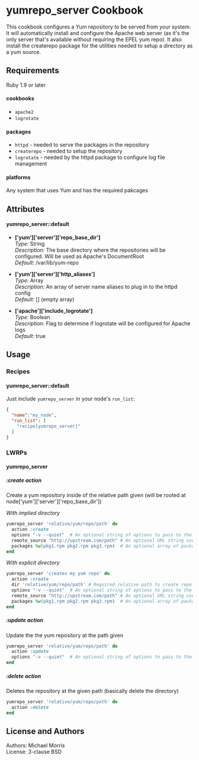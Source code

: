 yumrepo_server Cookbook
========================
This cookbook configures a Yum repository to be served from your system. It will automatically install and configure the Apache web server (as it's the only server that's available without requiring the EPEL yum repo).  It also install the createrepo package for the utilities needed to setup a directory as a yum source.

Requirements
------------
Ruby 1.9 or later

#### cookbooks
- `apache2`
- `logrotate`

#### packages
- `httpd` - needed to serve the packages in the repository
- `createrepo` - needed to setup the repository
- `logrotate` - needed by the httpd package to configure log file management

#### platforms
Any system that uses Yum and has the required pakcages

Attributes
----------

#### yumrepo_server::default

*  **['yum']['server']['repo\_base\_dir']**  
    _Type:_ String  
    _Description:_ The base directory where the repositories will be configured.  Will be used as Apache's DocumentRoot  
    _Default:_ /var/lib/yum-repo  

*  **['yum']['server']['http\_aliases']**  
    _Type:_ Array  
    _Description:_ An array of server name aliases to plug in to the httpd config  
    _Default:_ [] (empty array)  

*  **['apache']['include\_logrotate']**  
    _Type:_ Boolean  
    _Description:_ Flag to determine if logrotate will be configured for Apache logs  
    _Default:_ true

Usage
-----
### Recipes

#### yumrepo_server::default

Just include `yumrepo_server` in your node's `run_list`:

```json
{
  "name":"my_node",
  "run_list": [
    "recipe[yumrepo_server]"
  ]
}
```

### LWRPs

#### yumrepo_server

##### :create action

Create a yum repository inside of the relative path given (will be rooted at node['yum']['server']['repo_base_dir'])

_With implied directory_

```ruby
yumrepo_server 'relative/yum/repo/path' do
  action :create
  options "-v --quiet"  # An optional string of options to pass to the createrepo command
  remote_source "http://upstream.com/path" # An optional URL string used as a base to retrieve packages from
  packages %w(pkg1.rpm pkg2.rpm pkg3.rpm)  # An optional array of package names to be configured in the repo (default is all packages). Required with the :remote_source attribute to specify which packages to retrieve.
end
```

_With explicit directory_

```ruby
yumrepo_server 'creates my yum repo' do
  action :create
  dir 'relative/yum/repo/path' # Required relative path to create repo at (this value will be appended to the value of node['yum']['server']['repo_base_dir'])
  options "-v --quiet"  # An optional string of options to pass to the createrepo command
  remote_source "http://upstream.com/path" # An optional URL string used as a base to retrieve packages from
  packages %w(pkg1.rpm pkg2.rpm pkg3.rpm)  # An optional array of package names to be configured in the repo (default is all packages). Required with the :remote_source attribute to specify which packages to retrieve.
end
```

##### :update action

Update the the yum repository at the path given

```ruby
yumrepo_server 'relative/yum/repo/path' do
  action :update
  options "-v --quiet"  # An optional string of options to pass to the createrepo command
end
```

##### :delete action

Deletes the repository at the given path (basically delete the directory)

```ruby
yumrepo_server 'relative/yum/repo/path' do
  action :delete
end
```

License and Authors
-------------------

Authors: Michael Morris  
License: 3-clause BSD
